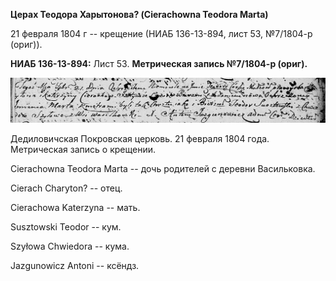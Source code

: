 **Церах Теодора Харытонова? (Cierachowna Teodora Marta)**

21 февраля 1804 г -- крещение (НИАБ 136-13-894, лист 53, №7/1804-р
(ориг)).

**НИАБ 136-13-894:** Лист 53. **Метрическая запись №7/1804-р (ориг).**

![](./media/5fbd1a4ebefdb1d3258b8fb1d083ecef623b8ff0.png)

Дедиловичская Покровская церковь. 21 февраля 1804 года. Метрическая
запись о крещении.

Cierachowna Teodora Marta -- дочь родителей с деревни Васильковка.

Cierach Charyton? -- отец.

Cierachowa Katerzyna -- мать.

Susztowski Teodor -- кум.

Szyłowa Chwiedora -- кума.

Jazgunowicz Antoni -- ксёндз.
